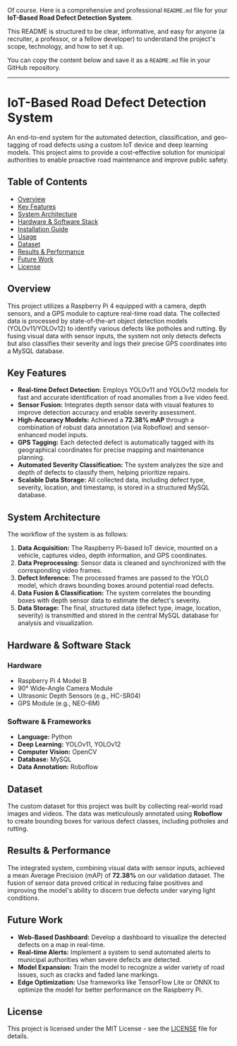 Of course. Here is a comprehensive and professional `README.md` file for your **IoT-Based Road Defect Detection System**.

This README is structured to be clear, informative, and easy for anyone (a recruiter, a professor, or a fellow developer) to understand the project's scope, technology, and how to set it up.

You can copy the content below and save it as a `README.md` file in your GitHub repository.

-----

# IoT-Based Road Defect Detection System

An end-to-end system for the automated detection, classification, and geo-tagging of road defects using a custom IoT device and deep learning models. This project aims to provide a cost-effective solution for municipal authorities to enable proactive road maintenance and improve public safety.

[](https://opensource.org/licenses/MIT)

## Table of Contents

  - [Overview](#overview)
  - [Key Features](#key-features)
  - [System Architecture](#system-architecture)
  - [Hardware & Software Stack](#hardware--software-stack)
  - [Installation Guide](#installation-guide)
  - [Usage](#usage)
  - [Dataset](#dataset)
  - [Results & Performance](#results--performance)
  - [Future Work](#future-work)
  - [License](#license)

## Overview

This project utilizes a Raspberry Pi 4 equipped with a camera, depth sensors, and a GPS module to capture real-time road data. The collected data is processed by state-of-the-art object detection models (YOLOv11/YOLOv12) to identify various defects like potholes and rutting. By fusing visual data with sensor inputs, the system not only detects defects but also classifies their severity and logs their precise GPS coordinates into a MySQL database.

## Key Features

  - **Real-time Defect Detection:** Employs YOLOv11 and YOLOv12 models for fast and accurate identification of road anomalies from a live video feed.
  - **Sensor Fusion:** Integrates depth sensor data with visual features to improve detection accuracy and enable severity assessment.
  - **High-Accuracy Models:** Achieved a **72.38% mAP** through a combination of robust data annotation (via Roboflow) and sensor-enhanced model inputs.
  - **GPS Tagging:** Each detected defect is automatically tagged with its geographical coordinates for precise mapping and maintenance planning.
  - **Automated Severity Classification:** The system analyzes the size and depth of defects to classify them, helping prioritize repairs.
  - **Scalable Data Storage:** All collected data, including defect type, severity, location, and timestamp, is stored in a structured MySQL database.

## System Architecture

The workflow of the system is as follows:

1.  **Data Acquisition:** The Raspberry Pi-based IoT device, mounted on a vehicle, captures video, depth information, and GPS coordinates.
2.  **Data Preprocessing:** Sensor data is cleaned and synchronized with the corresponding video frames.
3.  **Defect Inference:** The processed frames are passed to the YOLO model, which draws bounding boxes around potential road defects.
4.  **Data Fusion & Classification:** The system correlates the bounding boxes with depth sensor data to estimate the defect's severity.
5.  **Data Storage:** The final, structured data (defect type, image, location, severity) is transmitted and stored in the central MySQL database for analysis and visualization.

## Hardware & Software Stack

### Hardware

  - Raspberry Pi 4 Model B
  - 90° Wide-Angle Camera Module
  - Ultrasonic Depth Sensors (e.g., HC-SR04)
  - GPS Module (e.g., NEO-6M)

### Software & Frameworks

  - **Language:** Python
  - **Deep Learning:** YOLOv11, YOLOv12
  - **Computer Vision:** OpenCV
  - **Database:** MySQL
  - **Data Annotation:** Roboflow



## Dataset

The custom dataset for this project was built by collecting real-world road images and videos. The data was meticulously annotated using **Roboflow** to create bounding boxes for various defect classes, including potholes and rutting.

## Results & Performance

The integrated system, combining visual data with sensor inputs, achieved a mean Average Precision (mAP) of **72.38%** on our validation dataset. The fusion of sensor data proved critical in reducing false positives and improving the model's ability to discern true defects under varying light conditions.

## Future Work

  - **Web-Based Dashboard:** Develop a dashboard to visualize the detected defects on a map in real-time.
  - **Real-time Alerts:** Implement a system to send automated alerts to municipal authorities when severe defects are detected.
  - **Model Expansion:** Train the model to recognize a wider variety of road issues, such as cracks and faded lane markings.
  - **Edge Optimization:** Use frameworks like TensorFlow Lite or ONNX to optimize the model for better performance on the Raspberry Pi.

## License

This project is licensed under the MIT License - see the [LICENSE](LICENSE.md) file for details.
